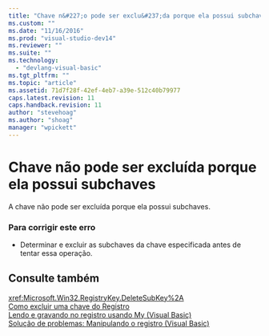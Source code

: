 ```yaml
---
title: "Chave n&#227;o pode ser exclu&#237;da porque ela possui subchaves | Microsoft Docs"
ms.custom: ""
ms.date: "11/16/2016"
ms.prod: "visual-studio-dev14"
ms.reviewer: ""
ms.suite: ""
ms.technology: 
  - "devlang-visual-basic"
ms.tgt_pltfrm: ""
ms.topic: "article"
ms.assetid: 71d7f28f-42ef-4eb7-a39e-512c40b79977
caps.latest.revision: 11
caps.handback.revision: 11
author: "stevehoag"
ms.author: "shoag"
manager: "wpickett"
---
```

# Chave n&#227;o pode ser exclu&#237;da porque ela possui subchaves
A chave não pode ser excluída porque ela possui subchaves.  
  
### Para corrigir este erro  
  
-   Determinar e excluir as subchaves da chave especificada antes de tentar essa operação.  
  
## Consulte também  
 <xref:Microsoft.Win32.RegistryKey.DeleteSubKey%2A>   
 [Como excluir uma chave do Registro](../../visual-basic/developing-apps/programming/computer-resources/how-to-delete-a-registry-key.md)   
 [Lendo e gravando no registro usando My \(Visual Basic\)](http://msdn.microsoft.com/pt-br/1309ad05-5bef-401f-970a-2f6455873b79)   
 [Solução de problemas: Manipulando o registro \(Visual Basic\)](http://msdn.microsoft.com/pt-br/6ca24f55-3697-4017-b687-9de45858af4c)